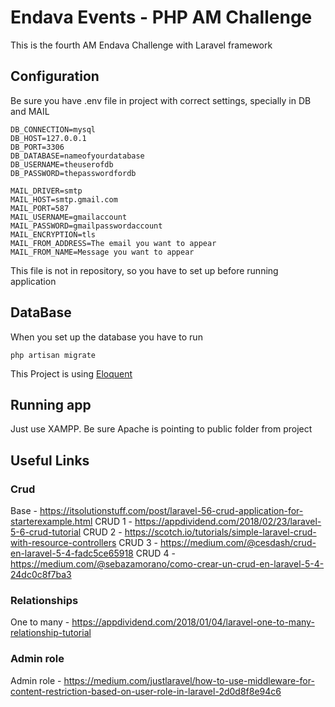 # Endava Events - PHP AM Challenge

This is the fourth AM Endava Challenge with Laravel framework

## Configuration

Be sure you have .env file in project with correct settings, specially in DB and MAIL

```
DB_CONNECTION=mysql
DB_HOST=127.0.0.1
DB_PORT=3306
DB_DATABASE=nameofyourdatabase
DB_USERNAME=theuserofdb
DB_PASSWORD=thepasswordfordb

MAIL_DRIVER=smtp
MAIL_HOST=smtp.gmail.com
MAIL_PORT=587
MAIL_USERNAME=gmailaccount
MAIL_PASSWORD=gmailpasswordaccount
MAIL_ENCRYPTION=tls
MAIL_FROM_ADDRESS=The email you want to appear
MAIL_FROM_NAME=Message you want to appear
```

This file is not in repository, so you have to set up before running application

## DataBase

When you set up the database you have to run 

```
php artisan migrate
```

This Project is using [Eloquent](https://laravel.com/docs/5.6/eloquent) 

## Running app

Just use XAMPP. Be sure Apache is pointing to public folder from project

## Useful Links

### Crud

Base - https://itsolutionstuff.com/post/laravel-56-crud-application-for-starterexample.html
CRUD 1 - https://appdividend.com/2018/02/23/laravel-5-6-crud-tutorial
CRUD 2 - https://scotch.io/tutorials/simple-laravel-crud-with-resource-controllers
CRUD 3 - https://medium.com/@cesdash/crud-en-laravel-5-4-fadc5ce65918
CRUD 4 - https://medium.com/@sebazamorano/como-crear-un-crud-en-laravel-5-4-24dc0c8f7ba3


### Relationships 

One to many - https://appdividend.com/2018/01/04/laravel-one-to-many-relationship-tutorial

### Admin role

Admin role - https://medium.com/justlaravel/how-to-use-middleware-for-content-restriction-based-on-user-role-in-laravel-2d0d8f8e94c6
